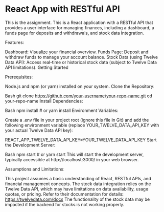 # React App with RESTful API

This is the assignment.
This is a React application with a RESTful API that provides a user interface for managing finances, including a dashboard, a funds page for deposits and withdrawals, and stock data integration.

Features:

Dashboard: Visualize your financial overview.
Funds Page: Deposit and withdraw funds to manage your account balance.
Stock Data (using Twelve Data API): Access real-time or historical stock data (subject to Twelve Data API limitations).
Getting Started

Prerequisites:

Node.js and npm (or yarn) installed on your system.
Clone the Repository:

Bash
git clone https://github.com/your-username/your-repo-name.git
cd your-repo-name
 Install Dependencies:

Bash
npm install  # or yarn install
 Environment Variables:

Create a .env file in your project root (ignore this file in Git) and add the following environment variable (replace YOUR_TWELVE_DATA_API_KEY with your actual Twelve Data API key):

REACT_APP_TWELVE_DATA_API_KEY=YOUR_TWELVE_DATA_API_KEY
 Start the Development Server:

Bash
npm start  # or yarn start
 This will start the development server, typically accessible at http://localhost:3000/ in your web browser.

Assumptions and Limitations:

This project assumes a basic understanding of React, RESTful APIs, and financial management concepts.
The stock data integration relies on the Twelve Data API, which may have limitations on data availability, usage quotas, or pricing. Refer to their documentation for details: https://twelvedata.com/docs
The functionality of the stock data may be impacted if the backend for stocks is not working properly.
